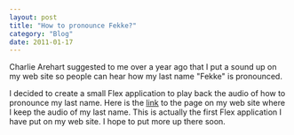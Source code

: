 ```yaml
---
layout: post
title: "How to pronounce Fekke?"
category: "Blog"
date: 2011-01-17
---
```



Charlie Arehart suggested to me over a year ago that I put a sound up on my web site so people can hear how my last name "Fekke" is pronounced.

I decided to create a small Flex application to play back the audio of how to pronounce my last name. Here is the [link](http://www.fekke.com/index.cfm?fuseaction=home.pronounceMyName) to the page on my web site where I keep the audio of my last name. This is actually the first Flex application I have put on my web site. I hope to put more up there soon.